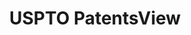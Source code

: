 ---
layout: default
bigquery: https://console.cloud.google.com/bigquery?p=patents-public-data&d=patentsview&page=dataset
citation: Attribution should be given to PatentsView for use, distribution, or derivative
  works.
code: https://github.com/CSSIP-AIR/PatentsView-Code-Snippets/
contributors: USPTO
cost: None
description: 'PatentsView includes US patent data including raw data (summaries, applications,
  pregrant applications), disambugations of inventors and assignees, and inventor
  gender estimates.  Also foreign priority data, # of figures and sheets, and government
  interest statements.'
documentation: https://patentsview.org/query/builder-faqs
last_edit: 04/11/2022, 18:57:21
location: https://patentsview.org/
maintained_by: USPTO
record_creation_timestamp: 12/2/2020 17:20:46
schema_fields:
- uuid
- disamb_inventor_id_20190820
- level_three
- lname
- relkind
- disamb_inventor_id_20200331
- disamb_inventor_id_20181127
- rawlocation_id
- gi_statement
- level_two
- subgroup_id
- kind
- field_id
- rel_id
- series_code
- num
- sector_title
- f371_date
- classification_level
- disclaimer_date
- num_sheets
- doctype
- disamb_inventor_id_20191008
- status
- fname
- deceased
- level_one
- exemplary
- group
- subclass_id
- publication_number
- field_title
- classification_value
- disamb_inventor_id_20200630
- male_flag
- group_id
- lawyer_id
- main_group
- num_figures
- state
- filename
- latitude
- section_id
- ipc_class
- disamb_inventor_id_20200929
- disamb_inventor_id_20191231
- sequence
- length
- name
- doc_type
- disamb_inventor_id_20180528
- disamb_inventor_id_20190312
- city
- disamb_assignee_id_20191231
- location_id
- disamb_assignee_id_20190312
- term_extension
- county_fips
- name_last
- role
- rawassignee_id
- variety
- title
- disamb_assignee_id_20190820
- num_claims
- text
- country_transformed
- disamb_assignee_id_20191008
- organization_id
- latlong
- attribution_status
- longitude
- subsection_id
- withdrawn
- country
- subcategory_id
- section
- type
- designation
- contract_award_number
- term_grant
- lapse_of_patent
- citation_id
- date
- symbol_position
- number
- disamb_inventor_id_20170808
- subclass
- assignee_id
- dependent
- f102_date
- county
- category_id
- disamb_inventor_id_20201229
- disamb_assignee_id_20200630
- disamb_assignee_id_20200929
- disamb_assignee_id_20200331
- ipc_version_indicator
- category
- inventor_id
- abstract
- disamb_inventor_id_20171003
- application_id
- rawinventor_id
- male
- patent_id
- rule_47
- state_fips
- _102_date
- disamb_inventor_id_20171226
- mainclass_id
- disamb_inventor_id_20170307
- classification_data_source
- term_disclaimer
- reldocno
- applicant_type
- id
- _371_date
- subgroup
- disamb_assignee_id_20181127
- organization
- action_date
- classification_status
- name_first
- latin_name
shortname: patentsview
tags:
- disambiguation
- United States
- gender
terms_of_use: Creative Commons Attribution 4.0 International License.
timeframe: 1963-1999
title: USPTO PatentsView
uuid: cf1780b1-e265-4e49-8d1d-83b9cfe0fd9a
---